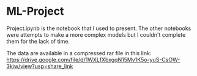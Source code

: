 # ML-Project

Project.ipynb is the notebook that I used to present. The other notebooks were attempts to make a more complex models but I couldn't complete them for the lack of time.

The data are available in a compressed rar file in this link: https://drive.google.com/file/d/1WXLfXbxgqN15Mv1K5o-yuS-CsOW-3kiw/view?usp=share_link
